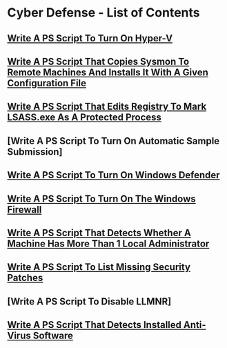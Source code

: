 # Cyber Defense - List of Contents

## [Write A PS Script To Turn On Hyper-V](https://github.com/aaronamran/MCSI-Remote-Cybersecurity-Internship/blob/main/Cyber%20Defense/hyper-v-ps.md)

## [Write A PS Script That Copies Sysmon To Remote Machines And Installs It With A Given Configuration File](https://github.com/aaronamran/MCSI-Remote-Cybersecurity-Internship/blob/main/Cyber%20Defense/sysmon-ps.md)

## [Write A PS Script That Edits Registry To Mark LSASS.exe As A Protected Process](https://github.com/aaronamran/MCSI-Remote-Cybersecurity-Internship/blob/main/Cyber%20Defense/lsassexe-ps.md)

## [Write A PS Script To Turn On Automatic Sample Submission]

## [Write A PS Script To Turn On Windows Defender](https://github.com/aaronamran/MCSI-Remote-Cybersecurity-Internship/blob/main/Cyber%20Defense/windows-defender-ps.md)

## [Write A PS Script To Turn On The Windows Firewall](https://github.com/aaronamran/MCSI-Remote-Cybersecurity-Internship/blob/main/Cyber%20Defense/windows-firewall-ps.md)

## [Write A PS Script That Detects Whether A Machine Has More Than 1 Local Administrator](https://github.com/aaronamran/MCSI-Remote-Cybersecurity-Internship/blob/main/Cyber%20Defense/detect-administrator-ps.md)

## [Write A PS Script To List Missing Security Patches](https://github.com/aaronamran/MCSI-Remote-Cybersecurity-Internship/blob/main/Cyber%20Defense/security-patch-ps.md)

## [Write A PS Script To Disable LLMNR]

## [Write A PS Script That Detects Installed Anti-Virus Software](https://github.com/aaronamran/MCSI-Remote-Cybersecurity-Internship/blob/main/Cyber%20Defense/detect-antivirus-ps.md)
